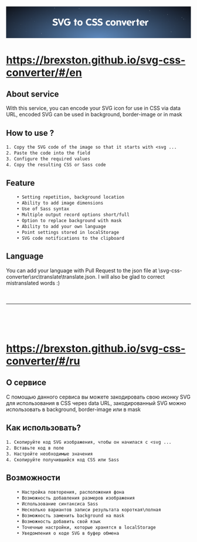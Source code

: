 ![Image alt](https://github.com/Brexston/svg-css-converter/blob/main/src/assets/img/git-banner.png)

# https://brexston.github.io/svg-css-converter/#/en


## About service
With this service, you can encode your SVG icon for use in CSS via data URL, encoded SVG can be used in background, border-image or in mask

## How to use ?

```
1. Copy the SVG code of the image so that it starts with <svg ...
2. Paste the code into the field
3. Configure the required values
4. Copy the resulting CSS or Sass code
```

## Feature

```
    • Setting repetition, background location
    • Ability to add image dimensions
    • Use of Sass syntax
    • Multiple output record options short/full
    • Option to replace background with mask
    • Ability to add your own language
    • Point settings stored in localStorage
    • SVG code notifications to the clipboard
```

## Language

You can add your language with Pull Request to the json file at \svg-css-converter\src\translate\translate.json.
I will also be glad to correct mistranslated words :)
<br><br><br>
<hr>
<br><br><br>


# https://brexston.github.io/svg-css-converter/#/ru

## О сервисе
С помощью данного сервиса вы можете закодировать свою иконку SVG для использования в CSS через data URL, закодированный SVG можно использовать в background, border-image или в mask

## Как использовать?

```
1. Скопируйте код SVG изображения, чтобы он начилася с <svg ...
2. Вставьте код в поле
3. Настройте необходимые значения
4. Скопируйте получившийся код CSS или Sass
```
## Возможности

```
    • Настройка повторения, расположения фона
    • Возможность добавления размеров изображения
    • Использование синтаксиса Sass
    • Несколько вариантов записи результата короткая\полная
    • Возможность заменить background на mask
    • Возможность добавить свой язык
    • Точечные настройки, которые хранятся в localStorage
    • Уведомления о коде SVG в буфер обмена
```


